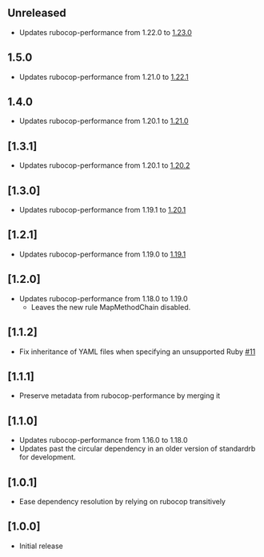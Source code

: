 ## Unreleased

- Updates rubocop-performance from 1.22.0 to [1.23.0](https://github.com/rubocop/rubocop-performance/releases/tag/v1.23.0)

## 1.5.0

- Updates rubocop-performance from 1.21.0 to [1.22.1](https://github.com/rubocop/rubocop-performance/releases/tag/v1.22.1)

## 1.4.0

- Updates rubocop-performance from 1.20.1 to [1.21.0](https://github.com/rubocop/rubocop-performance/releases/tag/v1.21.0)

## [1.3.1]

- Updates rubocop-performance from 1.20.1 to [1.20.2](https://github.com/rubocop/rubocop-performance/releases/tag/v1.20.2)

## [1.3.0]

- Updates rubocop-performance from 1.19.1 to [1.20.1](https://github.com/rubocop/rubocop-performance/releases/tag/v1.20.1)

## [1.2.1]

- Updates rubocop-performance from 1.19.0 to [1.19.1](https://github.com/rubocop/rubocop-performance/releases/tag/v1.19.1)

## [1.2.0]

- Updates rubocop-performance from 1.18.0 to 1.19.0
  - Leaves the new rule MapMethodChain disabled.

## [1.1.2]

- Fix inheritance of YAML files when specifying an unsupported Ruby
[#11](https://github.com/standardrb/standard-performance/issues/11)

## [1.1.1]

- Preserve metadata from rubocop-performance by merging it

## [1.1.0]

- Updates rubocop-performance from 1.16.0 to 1.18.0
- Updates past the circular dependency in an older version of standardrb for development.

## [1.0.1]

- Ease dependency resolution by relying on rubocop transitively

## [1.0.0]

- Initial release
